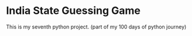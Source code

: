 # India State Guessing Game
This is my seventh python project.
(part of my 100 days of python journey)
